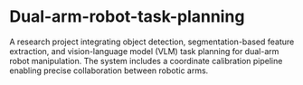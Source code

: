 # Dual-arm-robot-task-planning
A research project integrating object detection, segmentation-based feature extraction, and vision-language model (VLM) task planning for dual-arm robot manipulation. The system includes a coordinate calibration pipeline enabling precise collaboration between robotic arms.
